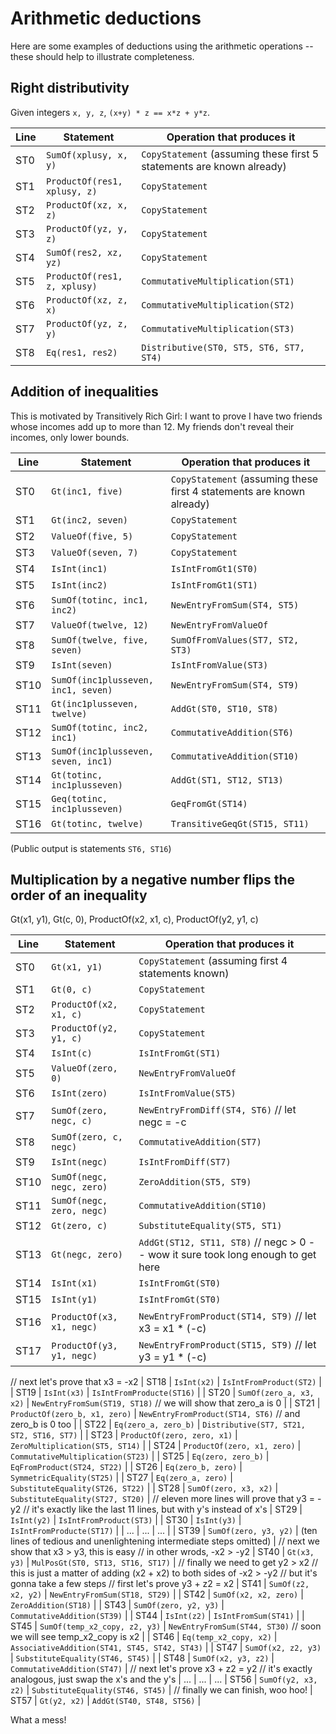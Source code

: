 # Arithmetic deductions

Here are some examples of deductions using the arithmetic operations -- these should help to illustrate completeness.

## Right distributivity

Given integers `x, y, z`, `(x+y) * z == x*z + y*z`.

| Line | Statement | Operation that produces it |
| -- | -- | -- |
| ST0 | `SumOf(xplusy, x, y)` | `CopyStatement` (assuming these first 5 statements are known already) |
| ST1 | `ProductOf(res1, xplusy, z)` | `CopyStatement` |
| ST2 | `ProductOf(xz, x, z)` | `CopyStatement` |
| ST3 | `ProductOf(yz, y, z)` | `CopyStatement` |
| ST4 | `SumOf(res2, xz, yz)` | `CopyStatement` |
| ST5 | `ProductOf(res1, z, xplusy)` | `CommutativeMultiplication(ST1)` |
| ST6 | `ProductOf(xz, z, x)` | `CommutativeMultiplication(ST2)` |
| ST7 | `ProductOf(yz, z, y)` | `CommutativeMultiplication(ST3)` |
| ST8 | `Eq(res1, res2)` | `Distributive(ST0, ST5, ST6, ST7, ST4)` |

## Addition of inequalities

This is motivated by Transitively Rich Girl: I want to prove I have two friends whose incomes add up to more than 12.  My friends don't reveal their incomes, only lower bounds.

| Line | Statement | Operation that produces it |
| -- | -- | -- |
| ST0 | `Gt(inc1, five)` | `CopyStatement` (assuming these first 4 statements are known already) |
| ST1 | `Gt(inc2, seven)` | `CopyStatement` |
| ST2 | `ValueOf(five, 5)` | `CopyStatement` |
| ST3 | `ValueOf(seven, 7)` | `CopyStatement` |
| ST4 | `IsInt(inc1)` | `IsIntFromGt1(ST0)` |
| ST5 | `IsInt(inc2)` | `IsIntFromGt1(ST1)` |
| ST6 | `SumOf(totinc, inc1, inc2)` | `NewEntryFromSum(ST4, ST5)` |
| ST7 | `ValueOf(twelve, 12)` | `NewEntryFromValueOf` |
| ST8 | `SumOf(twelve, five, seven)` | `SumOfFromValues(ST7, ST2, ST3)` |
| ST9 | `IsInt(seven)` | `IsIntFromValue(ST3)` |
| ST10 | `SumOf(inc1plusseven, inc1, seven)` | `NewEntryFromSum(ST4, ST9)` |
| ST11 | `Gt(inc1plusseven, twelve)` | `AddGt(ST0, ST10, ST8)` |
| ST12 | `SumOf(totinc, inc2, inc1)` | `CommutativeAddition(ST6)` |
| ST13 | `SumOf(inc1plusseven, seven, inc1)` | `CommutativeAddition(ST10)` |
| ST14 | `Gt(totinc, inc1plusseven)` | `AddGt(ST1, ST12, ST13)` |
| ST15 | `Geq(totinc, inc1plusseven)` | `GeqFromGt(ST14)` |
| ST16 | `Gt(totinc, twelve)` | `TransitiveGeqGt(ST15, ST11)` |

(Public output is statements `ST6, ST16`)

## Multiplication by a negative number flips the order of an inequality

Gt(x1, y1), Gt(c, 0), ProductOf(x2, x1, c), ProductOf(y2, y1, c)

| Line | Statement | Operation that produces it |
| -- | -- | -- |
| ST0 | `Gt(x1, y1)` | `CopyStatement` (assuming first 4 statements known) |
| ST1 | `Gt(0, c)` | `CopyStatement` |
| ST2 | `ProductOf(x2, x1, c)` | `CopyStatement` |
| ST3 | `ProductOf(y2, y1, c)` | `CopyStatement` |
| ST4 | `IsInt(c)` | `IsIntFromGt(ST1)` |
| ST5 | `ValueOf(zero, 0)` | `NewEntryFromValueOf` |
| ST6 | `IsInt(zero)` | `IsIntFromValue(ST5)` |
| ST7 | `SumOf(zero, negc, c)` | `NewEntryFromDiff(ST4, ST6)` // let negc = -c |
| ST8 | `SumOf(zero, c, negc)` | `CommutativeAddition(ST7)` |
| ST9 | `IsInt(negc)` | `IsIntFromDiff(ST7)` |
| ST10 | `SumOf(negc, negc, zero)` | `ZeroAddition(ST5, ST9)` |
| ST11 | `SumOf(negc, zero, negc)` | `CommutativeAddition(ST10)` |
| ST12 | `Gt(zero, c)` | `SubstituteEquality(ST5, ST1)` |
| ST13 | `Gt(negc, zero)` | `AddGt(ST12, ST11, ST8)` // negc > 0 -- wow it sure took long enough to get here |
| ST14 | `IsInt(x1)` | `IsIntFromGt(ST0)` |
| ST15 | `IsInt(y1)` | `IsIntFromGt(ST0)` |
| ST16 | `ProductOf(x3, x1, negc)` | `NewEntryFromProduct(ST14, ST9)` // let x3 = x1 * (-c) | 
| ST17 | `ProductOf(y3, y1, negc)` | `NewEntryFromProduct(ST15, ST9)` // let y3 = y1 * (-c) |
// next let's prove that x3 = -x2
| ST18 | `IsInt(x2)` | `IsIntFromProduct(ST2)` |
| ST19 | `IsInt(x3)` | `IsIntFromProducte(ST16)` |
| ST20 | `SumOf(zero_a, x3, x2)` | `NewEntryFromSum(ST19, ST18)` // we will show that zero_a is 0 |
| ST21 | `ProductOf(zero_b, x1, zero)` | `NewEntryFromProduct(ST14, ST6)` // and zero_b is 0 too |
| ST22 | `Eq(zero_a, zero_b)` | `Distributive(ST7, ST21, ST2, ST16, ST7)` |
| ST23 | `ProductOf(zero, zero, x1)` | `ZeroMultiplication(ST5, ST14)` |
| ST24 | `ProductOf(zero, x1, zero)` | `CommutativeMultiplication(ST23)` |
| ST25 | `Eq(zero, zero_b)` | `EqFromProduct(ST24, ST22)` |
| ST26 | `Eq(zero_b, zero)` | `SymmetricEquality(ST25)` |
| ST27 | `Eq(zero_a, zero)` | `SubstituteEquality(ST26, ST22)` |
| ST28 | `SumOf(zero, x3, x2)` | `SubstituteEquality(ST27, ST20)` |
// eleven more lines will prove that y3 = -y2
// it's exactly like the last 11 lines, but with y's instead of x's
| ST29 | `IsInt(y2)` | `IsIntFromProduct(ST3)` | 
| ST30 | `IsInt(y3)` | `IsIntFromProducte(ST17)` |
| ... | ... | ... |
| ST39 | `SumOf(zero, y3, y2)` | (ten lines of tedious and unenlightening intermediate steps omitted) |
// next we show that x3 > y3, this is easy
// in other wrods, -x2 > -y2
| ST40 | `Gt(x3, y3)` | `MulPosGt(ST0, ST13, ST16, ST17)` |
// finally we need to get y2 > x2
// this is just a matter of adding (x2 + x2)  to both sides of -x2 > -y2
// but it's gonna take a few steps
// first let's prove y3 + z2 = x2
| ST41 | `SumOf(z2, x2, y2)` | `NewEntryFromSum(ST18, ST29)` |
| ST42 | `SumOf(x2, x2, zero)` | `ZeroAddition(ST18)` |
| ST43 | `SumOf(zero, y2, y3)` | `CommutativeAddition(ST39)` |
| ST44 | `IsInt(z2)` | `IsIntFromSum(ST41)` |
| ST45 | `SumOf(temp_x2_copy, z2, y3)` | `NewEntryFromSum(ST44, ST30)` // soon we will see temp_x2_copy is x2 |
| ST46 | `Eq(temp_x2_copy, x2)` | `AssociativeAddition(ST41, ST45, ST42, ST43)` |
| ST47 | `SumOf(x2, z2, y3)` | `SubstituteEquality(ST46, ST45)` |
| ST48 | `SumOf(x2, y3, z2)` | `CommutativeAddition(ST47)` |
// next let's prove x3 + z2 = y2
// it's exactly analogous, just swap the x's and the y's
| ... | ... | ...
| ST56 | `SumOf(y2, x3, z2)` | `SubstituteEquality(ST46, ST45)` |
// finally we can finish, woo hoo!
| ST57 | `Gt(y2, x2)` | `AddGt(ST40, ST48, ST56)` |

What a mess!
